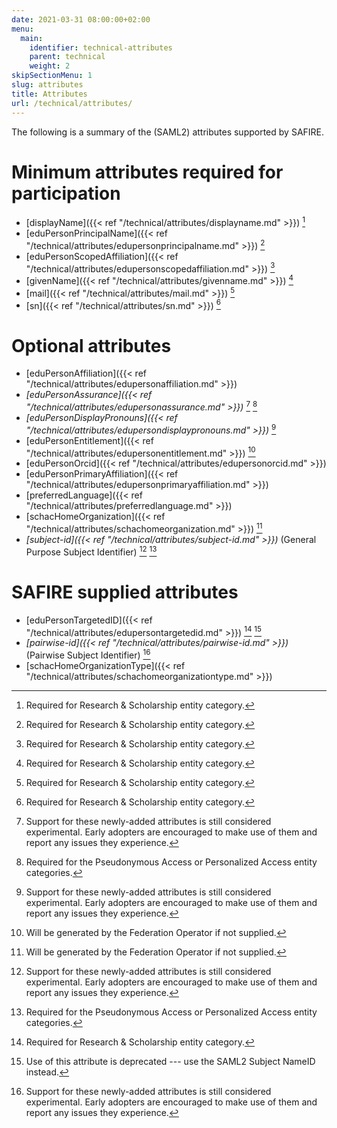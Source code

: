 ```yaml
---
date: 2021-03-31 08:00:00+02:00
menu:
  main:
    identifier: technical-attributes
    parent: technical
    weight: 2
skipSectionMenu: 1
slug: attributes
title: Attributes
url: /technical/attributes/
---
```


The following is a summary of the (SAML2) attributes supported by SAFIRE.

# Minimum attributes required for participation

  * [displayName]({{< ref "/technical/attributes/displayname.md" >}}) [^rns]
  * [eduPersonPrincipalName]({{< ref "/technical/attributes/edupersonprincipalname.md" >}}) [^rns]
  * [eduPersonScopedAffiliation]({{< ref "/technical/attributes/edupersonscopedaffiliation.md" >}}) [^rns]
  * [givenName]({{< ref "/technical/attributes/givenname.md" >}}) [^rns]
  * [mail]({{< ref "/technical/attributes/mail.md" >}}) [^rns]
  * [sn]({{< ref "/technical/attributes/sn.md" >}}) [^rns]

# Optional attributes

  * [eduPersonAffiliation]({{< ref "/technical/attributes/edupersonaffiliation.md" >}})
  * _[eduPersonAssurance]({{< ref "/technical/attributes/edupersonassurance.md" >}})_ [^trial] [^refedsattr]
  * _[eduPersonDisplayPronouns]({{< ref "/technical/attributes/edupersondisplaypronouns.md" >}})_ [^trial]
  * [eduPersonEntitlement]({{< ref "/technical/attributes/edupersonentitlement.md" >}}) [^supplied]
  * [eduPersonOrcid]({{< ref "/technical/attributes/edupersonorcid.md" >}})
  * [eduPersonPrimaryAffiliation]({{< ref "/technical/attributes/edupersonprimaryaffiliation.md" >}})
  * [preferredLanguage]({{< ref "/technical/attributes/preferredlanguage.md" >}})
  * [schacHomeOrganization]({{< ref "/technical/attributes/schachomeorganization.md" >}}) [^supplied]
  * _[subject-id]({{< ref "/technical/attributes/subject-id.md" >}})_ (General Purpose Subject Identifier) [^trial] [^refedsattr]

# SAFIRE supplied attributes

  * [eduPersonTargetedID]({{< ref "/technical/attributes/edupersontargetedid.md" >}}) [^rns] [^depricated]
  * _[pairwise-id]({{< ref "/technical/attributes/pairwise-id.md" >}})_ (Pairwise Subject Identifier) [^trial]
  * [schacHomeOrganizationType]({{< ref "/technical/attributes/schachomeorganizationtype.md" >}})

[^rns]: Required for Research & Scholarship entity category.

[^refedsattr]: Required for the Pseudonymous Access or Personalized Access entity categories.

[^supplied]: Will be generated by the Federation Operator if not supplied.

[^depricated]: Use of this attribute is deprecated --- use the SAML2 Subject NameID instead.

[^trial]: Support for these newly-added attributes is still considered experimental. Early adopters are encouraged to make use of them and report any issues they experience.
